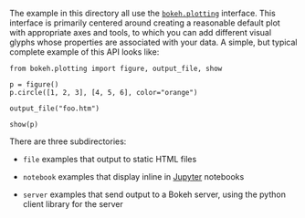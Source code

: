 The example in this directory all use the [`bokeh.plotting`](http://bokeh.pydata.org/en/latest/docs/user_guide/plotting.html) 
interface. This interface is primarily centered around creating a reasonable default plot with 
appropriate axes and tools, to which you can add different visual glyphs whose properties are 
associated with your data. A simple, but typical complete example of this API looks like:

    from bokeh.plotting import figure, output_file, show
    
    p = figure()
    p.circle([1, 2, 3], [4, 5, 6], color="orange")
    
    output_file("foo.htm")
    
    show(p)

There are three subdirectories:

* `file` examples that output to static HTML files

* `notebook` examples that display inline in [Jupyter](http://jupyter.org) notebooks

* `server` examples that send output to a Bokeh server, using the python client library for the server 
